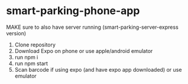 # smart-parking-phone-app

MAKE sure to also have server running (smart-parking-server-express version)

1) Clone repository
2) Download Expo on phone or use apple/android emulator
3) run npm i
4) run npm start
5) Scan barcode if using expo (and have expo app downloaded) or use emulator

